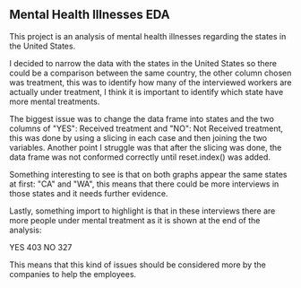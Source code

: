 ## Mental Health Illnesses EDA
 
This project is an analysis of mental health illnesses regarding the states in the United States.

I decided to narrow the data with the states in the United States so there could be a comparison between the same country, the other column chosen was treatment, this was to identify how many of the interviewed workers are actually under treatment, I think it is important to identify which state have more mental treatments.

The biggest issue was to change the data frame into states and the two columns of "YES": Received treatment and  "NO": Not Received treatment, this was done by using a slicing in each case and then joining the two variables. Another point I struggle was that after the slicing was done, the data frame was not conformed correctly until reset.index() was added.

Something interesting to see is that on both graphs appear the same states at first: "CA" and "WA", this means that there could be more interviews in those states and it needs further evidence.

Lastly, something import to highlight is that in these interviews there are more people under mental treatment as it is shown at the end of the analysis: 

YES           403
NO            327

This means that this kind of issues should be considered more by the companies to help the employees.
